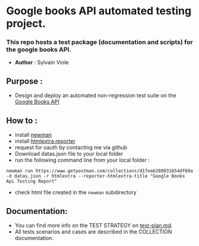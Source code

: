 # Google books API automated testing project.

### This repo hosts a test package (documentation and scripts) for the google books API.

- **Author** : Sylvain Viole
## Purpose :
- Design and deploy an automated non-regression test suite on the [Google Books API](https://developers.google.com/books/)

## How to :
- install [newman](https://learning.postman.com/docs/running-collections/using-newman-cli/command-line-integration-with-newman/)
- install [htmlextra reporter](https://github.com/DannyDainton/newman-reporter-htmlextra)
- request for oauth by contacting me via github
- Download datas.json file to your local folder
- run the following command line from your local folder :

```newman run https://www.getpostman.com/collections/d17eab280931854df69a -d datas.json -r htmlextra --reporter-htmlextra-title "Google Books Api Testing Report"```

- check html file created in the ```newman``` subdirectory

## Documentation:
- You can find more info on the TEST STRATEGY on [test-plan.md](https://github.com/sylvain-viole/wcs_projet-1_google-books-api-tests/blob/main/test-plan.md).
- All tests scenarios and cases are described in the COLLECTION documentation.
